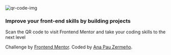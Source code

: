 <!DOCTYPE html>
<html lang="en">
<head>
  <meta charset="UTF-8">
  <meta name="viewport" content="width=device-width, initial-scale=1.0"> <!-- displays site properly based on user's device -->

  <link rel="icon" type="image/png" sizes="32x32" href="./images/favicon-32x32.png">
  <link rel="stylesheet" href="css/styles.css">
  
  <title>Frontend Mentor | QR code component</title>

</head>
<body>

  <div id="container">
    <img class="qr-code-img" src="images/image-qr-code.png" alt="qr-code-img">
    <h3 class="description-title">
      Improve your front-end skills by building projects
    </h3>
    <p class="description">
      Scan the QR code to visit Frontend Mentor and take your coding skills to the next level 
    </p>
  </div>

  <div class="attribution">
    Challenge by <a href="https://www.frontendmentor.io?ref=challenge" target="_blank">Frontend Mentor</a>. 
    Coded by <a href="file:///Users/anapaulazermenosaracho/Documents/Programaci%C3%B3n/CSS-My%20site/index.html">Ana Pau Zermeño</a>.
  </div>
</body>
</html>
